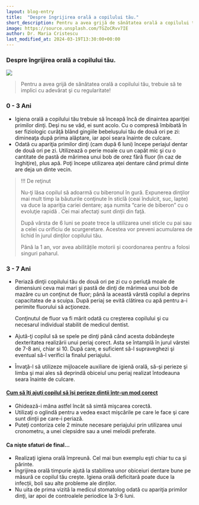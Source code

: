 ```yaml
---
layout: blog-entry
title:  "Despre îngrijirea orală a copilului tău."
short_description: Pentru a avea grijă de sănătatea orală a copilului tău, trebuie să te implici cu adevărat şi cu regularitate.
image: https://source.unsplash.com/TGZoCRvv7IE
author: Dr. Maria Cristescu
last_modified_at: 2024-03-19T13:30:00+00:00
---
```


### Despre îngrijirea orală a copilului tău.

![](https://source.unsplash.com/TGZoCRvv7IE)

>Pentru a avea grijă de sănătatea orală a copilului tău, trebuie să te implici cu adevărat şi cu regularitate!

### 0 - 3 Ani

* Igiena orală a copilului tău trebuie să înceapă încă de dinaintea apariţiei primilor dinţi. Deşi nu se văd, ei sunt acolo. Cu o compresă îmbibată în ser fiziologic curăţă blând gingiile bebeluşului tău de două ori pe zi: dimineaţa după prima alăptare, iar apoi seara înainte de culcare.
* Odată cu apariţia primilor dinţi (cam după 6 luni) începe periajul dentar de două ori pe zi. Utilizează o perie moale cu un capăt mic şi cu o cantitate de pastă de mărimea unui bob de orez fără fluor (în caz de înghiţire), plus apă. Poţi începe utilizarea aţei dentare când primul dinte are deja un dinte vecin.

> !!! De reţinut
> 
> Nu-ţi lăsa copilul să adoarmă cu biberonul în gură. Expunerea dinţilor mai mult timp la băuturile conţinute în sticlă (ceai îndulcit, suc, lapte) va duce la apariţia cariei dentare; aşa numita “carie de biberon” cu o evoluţie rapidă . Cei mai afectaţi sunt dinţii din faţă.
>
> După vârsta de 6 luni se poate trece la utilizarea unei sticle cu pai sau a celei cu orificiu de scurgeretare. Acestea vor preveni acumularea de lichid în jurul dinţilor copilului tău.
>
> Până la 1 an, vor avea abilitățile motorii și coordonarea pentru a folosi singuri paharul.

### 3 - 7 Ani

* Periază dinţii copilului tău de două ori pe zi cu o periuţă moale de dimensiuni ceva mai mari şi pastă de dinţi de mărimea unui bob de mazăre cu un conţinut de fluor; până la această vârstă copilul a deprins capacitatea de a scuipa. După periaj se evită clătirea cu apă pentru  a-i perimite fluorului să acţioneze.

  Conţinutul de fluor va fi mărit odată cu creşterea  copilului şi cu necesarul individual stabilit de medicul dentist.

* Ajută-ţi copilul să se spele pe dinţi până când acesta dobândeşte dexteritatea realizării unui periaj corect. Asta se întamplă în jurul vârstei de 7-8 ani, chiar si 10. După care, e suficient să-l supraveghezi şi eventual să-l verifici la finalul periajului.
* Învaţă-l să utilizeze mijloacele auxiliare de igienă orală, să-şi perieze şi limba şi mai ales să deprindă obiceiul unu periaj realizat întodeauna seara înainte de culcare.


#### [Cum să îţi ajuţi copilul să îşi perieze dinţii într-un mod corect](red)

* Ghidează-i mâna astfel încât să simtă mişcarea corectă.
* Utilizaţi o oglindă pentru a vedea exact mişcările pe care le face şi care sunt dinţii pe care-i periază.
* Puteţi contoriza cele 2 minute necesare periajului prin utilizarea unui cronometru, a unei clepsidre sau a unei melodii preferate.

#### Ca nişte sfaturi de final…

* Realizaţi igiena orală împreună. Cel mai bun exemplu eşti chiar tu ca şi părinte.
* Îngrijirea orală timpurie ajută la stabilirea unor obiceiuri dentare bune pe măsură ce copilul tău crește. Igiena orală deficitară poate duce la infecții, boli sau alte probleme ale dinților.
* Nu uita de prima vizită la medicul stomatolog odată cu apariţia primilor dinţi, iar apoi de controalele periodice la 3-6 luni.


